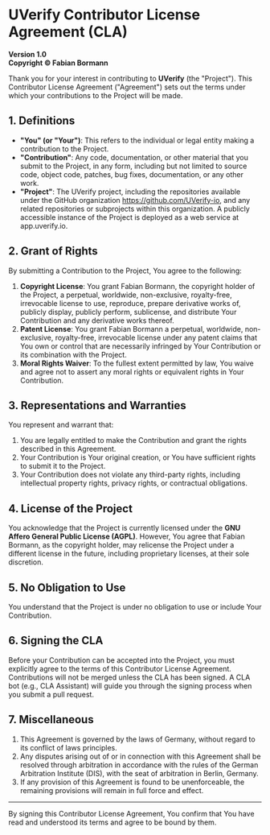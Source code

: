 # UVerify Contributor License Agreement (CLA)

**Version 1.0**  
**Copyright © Fabian Bormann**

Thank you for your interest in contributing to **UVerify** (the "Project"). This Contributor License Agreement ("Agreement") sets out the terms under which your contributions to the Project will be made.

## 1. Definitions

- **"You" (or "Your")**: This refers to the individual or legal entity making a contribution to the Project.
- **"Contribution"**: Any code, documentation, or other material that you submit to the Project, in any form, including but not limited to source code, object code, patches, bug fixes, documentation, or any other work.
- **"Project"**: The UVerify project, including the repositories available under the GitHub organization https://github.com/UVerify-io, and any related repositories or subprojects within this organization. A publicly accessible instance of the Project is deployed as a web service at app.uverify.io.

## 2. Grant of Rights

By submitting a Contribution to the Project, You agree to the following:

1. **Copyright License**: You grant Fabian Bormann, the copyright holder of the Project, a perpetual, worldwide, non-exclusive, royalty-free, irrevocable license to use, reproduce, prepare derivative works of, publicly display, publicly perform, sublicense, and distribute Your Contribution and any derivative works thereof.
2. **Patent License**: You grant Fabian Bormann a perpetual, worldwide, non-exclusive, royalty-free, irrevocable license under any patent claims that You own or control that are necessarily infringed by Your Contribution or its combination with the Project.
3. **Moral Rights Waiver**: To the fullest extent permitted by law, You waive and agree not to assert any moral rights or equivalent rights in Your Contribution.

## 3. Representations and Warranties

You represent and warrant that:

1. You are legally entitled to make the Contribution and grant the rights described in this Agreement.
2. Your Contribution is Your original creation, or You have sufficient rights to submit it to the Project.
3. Your Contribution does not violate any third-party rights, including intellectual property rights, privacy rights, or contractual obligations.

## 4. License of the Project

You acknowledge that the Project is currently licensed under the **GNU Affero General Public License (AGPL)**. However, You agree that Fabian Bormann, as the copyright holder, may relicense the Project under a different license in the future, including proprietary licenses, at their sole discretion.

## 5. No Obligation to Use

You understand that the Project is under no obligation to use or include Your Contribution.

## 6. Signing the CLA
Before your Contribution can be accepted into the Project, you must explicitly agree to the terms of this Contributor License Agreement. Contributions will not be merged unless the CLA has been signed. A CLA bot (e.g., CLA Assistant) will guide you through the signing process when you submit a pull request.

## 7. Miscellaneous

1. This Agreement is governed by the laws of Germany, without regard to its conflict of laws principles.
2. Any disputes arising out of or in connection with this Agreement shall be resolved through arbitration in accordance with the rules of the German Arbitration Institute (DIS), with the seat of arbitration in Berlin, Germany.
3. If any provision of this Agreement is found to be unenforceable, the remaining provisions will remain in full force and effect.

---
By signing this Contributor License Agreement, You confirm that You have read and understood its terms and agree to be bound by them.